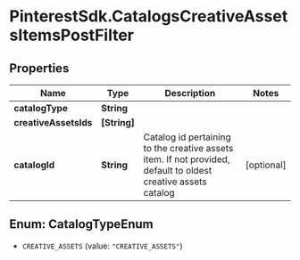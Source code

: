 # PinterestSdk.CatalogsCreativeAssetsItemsPostFilter

## Properties

Name | Type | Description | Notes
------------ | ------------- | ------------- | -------------
**catalogType** | **String** |  | 
**creativeAssetsIds** | **[String]** |  | 
**catalogId** | **String** | Catalog id pertaining to the creative assets item. If not provided, default to oldest creative assets catalog | [optional] 



## Enum: CatalogTypeEnum


* `CREATIVE_ASSETS` (value: `"CREATIVE_ASSETS"`)




